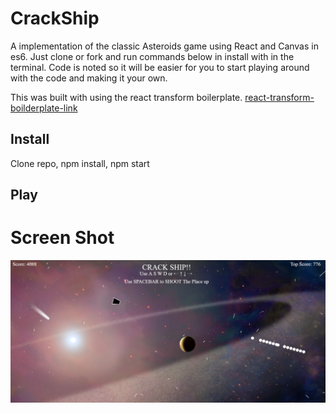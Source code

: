 # CrackShip
A implementation of the classic Asteroids game using React and Canvas in es6.
Just clone or fork and run commands below in install with in the terminal.  Code
is noted so it will be easier for you to start playing around with the code and 
making it your own.  

This was built with using the react transform boilerplate.
[react-transform-boilderplate-link](https://www.npmjs.com/package/react-transform-boilerplate)

## Install
Clone repo,
npm install,
npm start

## Play

# Screen Shot

![](https://github.com/ke4tri/Images/blob/master/CrackShip2.png?raw=true)
